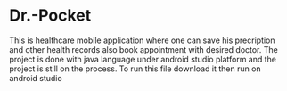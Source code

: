 # Dr.-Pocket
This is healthcare mobile application where one can save his precription and other health records also book appointment with desired doctor. The project is done with java language under android studio platform and the project is still on the process. To run this file download it then run on android studio
